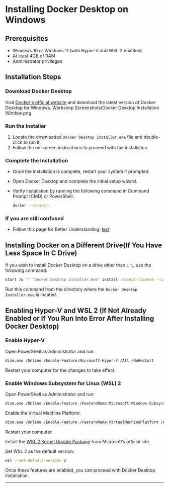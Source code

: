 # Installing Docker Desktop on Windows

## Prerequisites

- Windows 10 or Windows 11 (with Hyper-V and WSL 2 enabled)
- At least 4GB of RAM
- Administrator privileges

## Installation Steps

### Download Docker Desktop

Visit [Docker's official website](https://www.docker.com/) and download the latest version of Docker Desktop for Windows.
Workshop Screenshots\Docker Desktop Installation Window.png

### Run the Installer

1. Locate the downloaded `Docker Desktop Installer.exe` file and double-click to run it.
2. Follow the on-screen instructions to proceed with the installation.

### Complete the Installation

- Once the installation is complete, restart your system if prompted.
- Open Docker Desktop and complete the initial setup wizard.
- Verify installation by running the following command in Command Prompt (CMD) or PowerShell:
  
  ```sh
  docker --version
  ```

### If you are still confused
- Follow this page for Better Understanding: [text](https://www.geeksforgeeks.org/how-to-install-docker-on-windows/)


## Installing Docker on a Different Drive(If You Have Less Space In C Drive)

If you wish to install Docker Desktop on a drive other than `C:\`, use the following command:

```sh
start /w "" "Docker Desktop Installer.exe" install -accept-license --installation-dir="D:\Docker\Docker" --wsl-default-data-root="D:\Docker\wsl" --windows-containers-default-data-root="D:\Docker"
```

Run this command from the directory where the `Docker Desktop Installer.exe` is located.

## Enabling Hyper-V and WSL 2 (If Not Already Enabled or If You Run Into Error After Installing Docker Desktop)

### Enable Hyper-V

Open PowerShell as Administrator and run:

```sh
dism.exe /Online /Enable-Feature:Microsoft-Hyper-V /All /NoRestart
```

Restart your computer for the changes to take effect.

### Enable Windows Subsystem for Linux (WSL) 2

Open PowerShell as Administrator and run:

```sh
dism.exe /Online /Enable-Feature /FeatureName:Microsoft-Windows-Subsystem-Linux /All /NoRestart
```

Enable the Virtual Machine Platform:

```sh
dism.exe /Online /Enable-Feature /FeatureName:VirtualMachinePlatform /All /NoRestart
```

Restart your computer.

Install the [WSL 2 Kernel Update Package](https://aka.ms/wsl2kernel) from Microsoft’s official site.

Set WSL 2 as the default version:

```sh
wsl --set-default-version 2
```

Once these features are enabled, you can proceed with Docker Desktop installation.

---